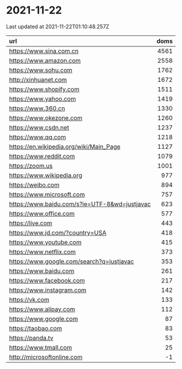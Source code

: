# 2021-11-22

<!-- BEGIN -->
Last updated at 2021-11-22T01:10:48.257Z

url | doms
:- | -:
https://www.sina.com.cn | 4561
https://www.amazon.com | 2558
https://www.sohu.com | 1762
http://xinhuanet.com | 1672
https://www.shopify.com | 1511
https://www.yahoo.com | 1419
https://www.360.cn | 1330
https://www.okezone.com | 1260
https://www.csdn.net | 1237
https://www.qq.com | 1218
https://en.wikipedia.org/wiki/Main_Page | 1127
https://www.reddit.com | 1079
https://zoom.us | 1001
https://www.wikipedia.org | 977
https://weibo.com | 894
https://www.microsoft.com | 757
https://www.baidu.com/s?ie=UTF-8&wd=justjavac | 623
https://www.office.com | 577
https://live.com | 443
https://www.jd.com/?country=USA | 418
https://www.youtube.com | 415
https://www.netflix.com | 373
https://www.google.com/search?q=justjavac | 353
https://www.baidu.com | 261
https://www.facebook.com | 217
https://www.instagram.com | 142
https://vk.com | 133
https://www.alipay.com | 112
https://www.google.com | 87
https://taobao.com | 83
https://panda.tv | 53
https://www.tmall.com | 25
http://microsoftonline.com | -1
<!-- END -->
